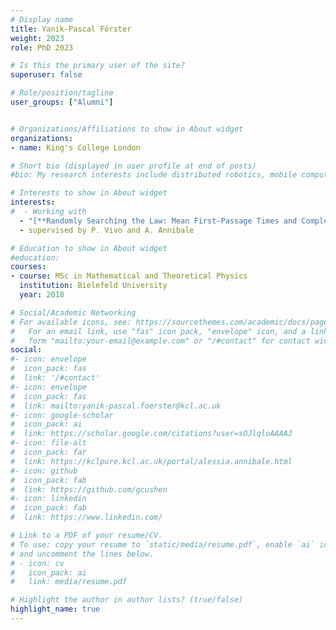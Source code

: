 ```yaml
---
# Display name
title: Yanik-Pascal Förster
weight: 2023
role: PhD 2023

# Is this the primary user of the site?
superuser: false

# Role/position/tagline
user_groups: ["Alumni"]


# Organizations/Affiliations to show in About widget
organizations:
- name: King's College London

# Short bio (displayed in user profile at end of posts)
#bio: My research interests include distributed robotics, mobile computing and programmable matter.

# Interests to show in About widget
interests:
#  - Working with 
  - "[**Randomly Searching the Law: Mean First-Passage Times and Complexity of Legal Trees**](https://kclpure.kcl.ac.uk/portal/en/studentTheses/randomly-searching-the-law-mean-first-passage-times-and-complexit)"
  - supervised by P. Vivo and A. Annibale

# Education to show in About widget
#education:
courses:
- course: MSc in Mathematical and Theoretical Physics
  institution: Bielefeld University
  year: 2018

# Social/Academic Networking
# For available icons, see: https://sourcethemes.com/academic/docs/page-builder/#icons
#   For an email link, use "fas" icon pack, "envelope" icon, and a link in the
#   form "mailto:your-email@example.com" or "/#contact" for contact widget.
social:
#- icon: envelope
#  icon_pack: fas
#  link: '/#contact'
#- icon: envelope
#  icon_pack: fas
#  link: mailto:yanik-pascal.foerster@kcl.ac.uk
#- icon: google-scholar
#  icon_pack: ai
#  link: https://scholar.google.com/citations?user=sOJlqloAAAAJ
#- icon: file-alt
#  icon_pack: far
#  link: https://kclpure.kcl.ac.uk/portal/alessia.annibale.html
#- icon: github
#  icon_pack: fab
#  link: https://github.com/gcushen
#- icon: linkedin
#  icon_pack: fab
#  link: https://www.linkedin.com/

# Link to a PDF of your resume/CV.
# To use: copy your resume to `static/media/resume.pdf`, enable `ai` icons in `params.toml`,
# and uncomment the lines below.
# - icon: cv
#   icon_pack: ai
#   link: media/resume.pdf

# Highlight the author in author lists? (true/false)
highlight_name: true
---
```

